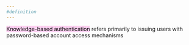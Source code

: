 ```yaml
---
#definition 
---
```


<mark style="background: #FFB8EBA6;">Knowledge-based authentication</mark> refers primarily to issuing users with password-based account access mechanisms